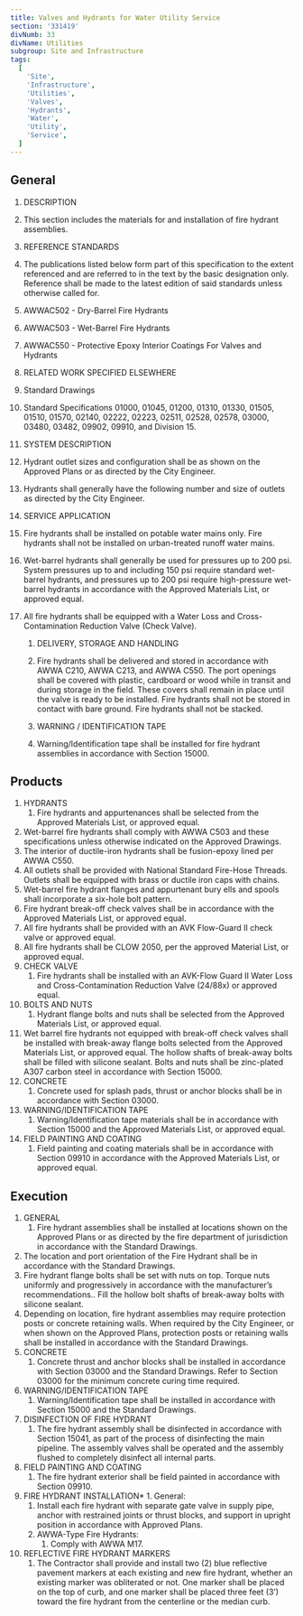 ```yaml
---
title: Valves and Hydrants for Water Utility Service
section: '331419'
divNumb: 33
divName: Utilities
subgroup: Site and Infrastructure
tags:
  [
    'Site',
    'Infrastructure',
    'Utilities',
    'Valves',
    'Hydrants',
    'Water',
    'Utility',
    'Service',
  ]
---
```


## General

1. DESCRIPTION
1. This section includes the materials for and installation of fire hydrant assemblies.
1. REFERENCE STANDARDS
1. The publications listed below form part of this specification to the extent referenced and are referred to in the text by the basic designation only. Reference shall be made to the latest edition of said standards unless otherwise called for.
1. AWWAC502 - Dry-Barrel Fire Hydrants
1. AWWAC503 - Wet-Barrel Fire Hydrants
1. AWWAC550 - Protective Epoxy Interior Coatings For Valves and Hydrants
1. RELATED WORK SPECIFIED ELSEWHERE
1. Standard Drawings
1. Standard Specifications 01000, 01045, 01200, 01310, 01330, 01505, 01510, 01570, 02140, 02222, 02223, 02511, 02528, 02578, 03000, 03480, 03482, 09902, 09910, and Division 15.
1. SYSTEM DESCRIPTION
1. Hydrant outlet sizes and configuration shall be as shown on the Approved Plans or as directed by the City Engineer.
1. Hydrants shall generally have the following number and size of outlets as directed by the City Engineer.
1. SERVICE APPLICATION
1. Fire hydrants shall be installed on potable water mains only. Fire hydrants shall not be installed on urban-treated runoff water mains.
1. Wet-barrel hydrants shall generally be used for pressures up to 200 psi. System pressures up to and including 150 psi require standard wet-barrel hydrants, and pressures up to 200 psi require high-pressure wet-barrel hydrants in accordance with the Approved Materials List, or approved equal.
1. All fire hydrants shall be equipped with a Water Loss and Cross-Contamination Reduction Valve (Check Valve).

   1. DELIVERY, STORAGE AND HANDLING
   1. Fire hydrants shall be delivered and stored in accordance with AWWA C210, AWWA C213, and AWWA C550. The port openings shall be covered with plastic, cardboard or wood while in transit and during storage in the field. These covers shall remain in place until the valve is ready to be installed. Fire hydrants shall not be stored in contact with bare ground. Fire hydrants shall not be stacked.

   1. WARNING / IDENTIFICATION TAPE
   1. Warning/Identification tape shall be installed for fire hydrant assemblies in accordance with Section 15000.

## Products

1. HYDRANTS
   1. Fire hydrants and appurtenances shall be selected from the Approved Materials List, or approved equal.
2. Wet-barrel fire hydrants shall comply with AWWA C503 and these specifications unless otherwise indicated on the Approved Drawings.
3. The interior of ductile-iron hydrants shall be fusion-epoxy lined per AWWA C550.
4. All outlets shall be provided with National Standard Fire-Hose Threads. Outlets shall be equipped with brass or ductile iron caps with chains.
5. Wet-barrel fire hydrant flanges and appurtenant bury ells and spools shall incorporate a six-hole bolt pattern.
6. Fire hydrant break-off check valves shall be in accordance with the Approved Materials List, or approved equal.
7. All fire hydrants shall be provided with an AVK Flow-Guard II check valve or approved equal.
8. All fire hydrants shall be CLOW 2050, per the approved Material List, or approved equal.
9. CHECK VALVE
   1. Fire hydrants shall be installed with an AVK-Flow Guard II Water Loss and Cross-Contamination Reduction Valve (24/88x) or approved equal.
10. BOLTS AND NUTS
    1. Hydrant flange bolts and nuts shall be selected from the Approved Materials List, or approved equal.
11. Wet barrel fire hydrants not equipped with break-off check valves shall be installed with break-away flange bolts selected from the Approved Materials List, or approved equal. The hollow shafts of break-away bolts shall be filled with silicone sealant. Bolts and nuts shall be zinc-plated A307 carbon steel in accordance with Section 15000.
12. CONCRETE
    1. Concrete used for splash pads, thrust or anchor blocks shall be in accordance with Section 03000.
13. WARNING/IDENTIFICATION TAPE
    1. Warning/Identification tape materials shall be in accordance with Section 15000 and the Approved Materials List, or approved equal.
14. FIELD PAINTING AND COATING
    1. Field painting and coating materials shall be in accordance with Section 09910 in accordance with the Approved Materials List, or approved equal.

## Execution

1. GENERAL
   1. Fire hydrant assemblies shall be installed at locations shown on the Approved Plans or as directed by the fire department of jurisdiction in accordance with the Standard Drawings.
2. The location and port orientation of the Fire Hydrant shall be in accordance with the Standard Drawings.
3. Fire hydrant flange bolts shall be set with nuts on top. Torque nuts uniformly and progressively in accordance with the manufacturer’s recommendations.. Fill the hollow bolt shafts of break-away bolts with silicone sealant.
4. Depending on location, fire hydrant assemblies may require protection posts or concrete retaining walls. When required by the City Engineer, or when shown on the Approved Plans, protection posts or retaining walls shall be installed in accordance with the Standard Drawings.
5. CONCRETE
   1. Concrete thrust and anchor blocks shall be installed in accordance with Section 03000 and the Standard Drawings. Refer to Section 03000 for the minimum concrete curing time required.
6. WARNING/IDENTIFICATION TAPE
   1. Warning/Identification tape shall be installed in accordance with Section 15000 and the Standard Drawings.
7. DISINFECTION OF FIRE HYDRANT
   1. The fire hydrant assembly shall be disinfected in accordance with Section 15041, as part of the process of disinfecting the main pipeline. The assembly valves shall be operated and the assembly flushed to completely disinfect all internal parts.
8. FIELD PAINTING AND COATING
   1. The fire hydrant exterior shall be field painted in accordance with Section 09910.
9. FIRE HYDRANT INSTALLATION\* 1. General:
   1. Install each fire hydrant with separate gate valve in supply pipe, anchor with restrained joints or thrust blocks, and support in upright position in accordance with Approved Plans.
   1. AWWA-Type Fire Hydrants:
      1. Comply with AWWA M17.
10. REFLECTIVE FIRE HYDRANT MARKERS
    1. The Contractor shall provide and install two (2) blue reflective pavement markers at each existing and new fire hydrant, whether an existing marker was obliterated or not. One marker shall be placed on the top of curb, and one marker shall be placed three feet (3’) toward the fire hydrant from the centerline or the median curb.
